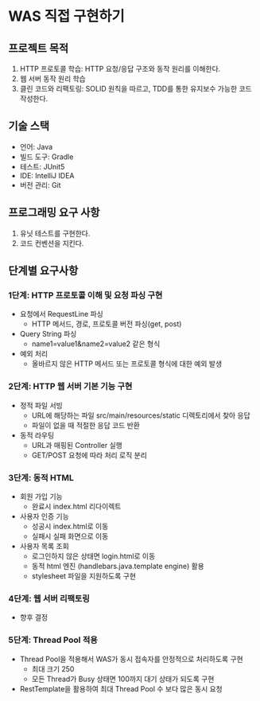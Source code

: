 # WAS 직접 구현하기

## 프로젝트 목적

1. HTTP 프로토콜 학습: HTTP 요청/응답 구조와 동작 원리를 이해한다.
2. 웹 서버 동작 원리 학습
3. 클린 코드와 리팩토링: SOLID 원칙을 따르고, TDD를 통한 유지보수 가능한 코드 작성한다.

## 기술 스택

* 언어: Java
* 빌드 도구: Gradle
* 테스트: JUnit5
* IDE: IntelliJ IDEA
* 버전 관리: Git

## 프로그래밍 요구 사항

1. 유닛 테스트를 구현한다.
2. 코드 컨벤션을 지킨다.


## 단계별 요구사항

### 1단계: HTTP 프로토콜 이해 및 요청 파싱 구현

* 요청에서 RequestLine 파싱
    * HTTP 메서드, 경로, 프로토콜 버전 파싱(get, post)
* Query String 파싱 
    * name1=value1&name2=value2 같은 형식
* 예외 처리
    * 올바르지 않은 HTTP 메서드 또는 프로토콜 형식에 대한 예외 발생


### 2단계: HTTP 웹 서버 기본 기능 구현

* 정적 파일 서빙
    * URL에 해당하는 파일 src/main/resources/static 디렉토리에서 찾아 응답
    * 파일이 없을 때 적절한 응답 코드 반환
* 동적 라우팅
    * URL과 매핑된 Controller 실행
    * GET/POST 요청에 따라 처리 로직 분리

### 3단계: 동적 HTML

* 회원 가입 기능
    * 완료시 index.html 리다이렉트
* 사용자 인증 기능
    * 성공시 index.html로 이동
    * 실패시 실패 화면으로 이동
* 사용자 목록 조회
    * 로그인하지 않은 상태면 login.html로 이동
    * 동적 html 엔진 (handlebars.java.template engine) 활용
    * stylesheet 파일을 지원하도록 구현

### 4단계: 웹 서버 리팩토링

* 향후 결정

### 5단계: Thread Pool 적용

* Thread Pool을 적용해서 WAS가 동시 접속자를 안정적으로 처리하도록 구현
    * 최대 크기 250
    * 모든 Thread가 Busy 상태면 100까지 대기 상태가 되도록 구현
* RestTemplate을 활용하여 최대 Thread Pool 수 보다 많은 동시 요청